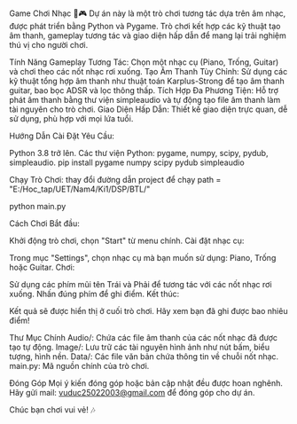 Game Chơi Nhạc 🎵🎮
Dự án này là một trò chơi tương tác dựa trên âm nhạc, được phát triển bằng Python và Pygame. Trò chơi kết hợp các kỹ thuật tạo âm thanh, gameplay tương tác và giao diện hấp dẫn để mang lại trải nghiệm thú vị cho người chơi.

Tính Năng
Gameplay Tương Tác: Chọn một nhạc cụ (Piano, Trống, Guitar) và chơi theo các nốt nhạc rơi xuống.
Tạo Âm Thanh Tùy Chỉnh: Sử dụng các kỹ thuật tổng hợp âm thanh như thuật toán Karplus-Strong để tạo âm thanh guitar, bao bọc ADSR và lọc thông thấp.
Tích Hợp Đa Phương Tiện: Hỗ trợ phát âm thanh bằng thư viện simpleaudio và tự động tạo file âm thanh làm tài nguyên cho trò chơi.
Giao Diện Hấp Dẫn: Thiết kế giao diện trực quan, dễ sử dụng, phù hợp với mọi lứa tuổi.

Hướng Dẫn Cài Đặt
Yêu Cầu:

Python 3.8 trở lên.
Các thư viện Python: pygame, numpy, scipy, pydub, simpleaudio.
pip install pygame numpy scipy pydub simpleaudio

Chạy Trò Chơi:
thay đổi đường dẫn project để chạy
path = "E:/Hoc_tap/UET/Nam4/Ki1/DSP/BTL/"

python main.py

Cách Chơi
Bắt đầu:

Khởi động trò chơi, chọn "Start" từ menu chính.
Cài đặt nhạc cụ:

Trong mục "Settings", chọn nhạc cụ mà bạn muốn sử dụng: Piano, Trống hoặc Guitar.
Chơi:

Sử dụng các phím mũi tên Trái và Phải để tương tác với các nốt nhạc rơi xuống.
Nhấn đúng phím để ghi điểm.
Kết thúc:

Kết quả sẽ được hiển thị ở cuối trò chơi. Hãy xem bạn đã ghi được bao nhiêu điểm!

Thư Mục Chính
Audio/: Chứa các file âm thanh của các nốt nhạc đã được tạo tự động.
Image/: Lưu trữ các tài nguyên hình ảnh như nút bấm, biểu tượng, hình nền.
Data/: Các file văn bản chứa thông tin về chuỗi nốt nhạc.
main.py: Mã nguồn chính của trò chơi.

Đóng Góp
Mọi ý kiến đóng góp hoặc bản cập nhật đều được hoan nghênh. Hãy gửi mail: vuduc25022003@gmail.com để đóng góp cho dự án.

Chúc bạn chơi vui vẻ! 🎶

